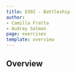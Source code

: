 ```yaml
---
title: EX02 - Battleship
author:
- Camilla Fratta
- Audrey Salmon
page: exercises
template: overview
---
```


## Overview